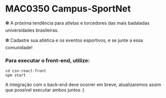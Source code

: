 # MAC0350 Campus-SportNet

:soccer: A próxima tendência para atletas e torcedores das mais badaladas universidades brasileiras. 

:soccer: Cadastre sua atlética e os eventos esportivos, e se junte a essa comunidade!

<h3>Para executar o front-end, utilize: </h3>

```
cd csn-react-front
npm start
```

<p>A integração com o back-end deve ocorrer em breve, atualizaremos assim que possível executar ambos juntos :)</p>
